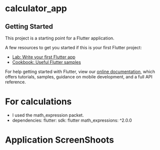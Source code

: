 # calculator_app

## Getting Started

This project is a starting point for a Flutter application.

A few resources to get you started if this is your first Flutter project:

- [Lab: Write your first Flutter app](https://flutter.dev/docs/get-started/codelab)
- [Cookbook: Useful Flutter samples](https://flutter.dev/docs/cookbook)

For help getting started with Flutter, view our
[online documentation](https://flutter.dev/docs), which offers tutorials,
samples, guidance on mobile development, and a full API reference.

# For calculations
- I used the math_expression packet.
- dependencies:
  flutter:
    sdk: flutter
  math_expressions: ^2.0.0
  
  
 # Application ScreenShoots
  
